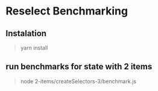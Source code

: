 # Reselect Benchmarking

## Instalation

> yarn install

## run benchmarks for state with 2 items

> node 2-items/createSelectors-3/benchmark.js
